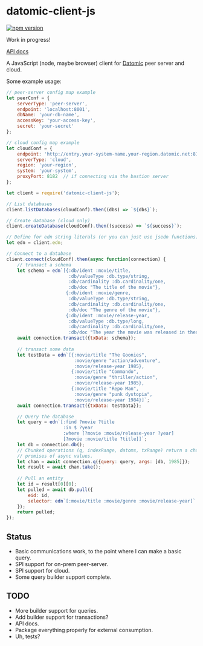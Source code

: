 # datomic-client-js

[![npm version](https://badge.fury.io/js/datomic-client-js.svg)](https://badge.fury.io/js/datomic-client-js)

Work in progress!

[API docs](https://csm.github.io/datomic-client-js/)

A JavaScript (node, maybe browser) client for [Datomic](https://datomic.com)
peer server and cloud.

Some example usage:

```javascript
// peer-server config map example
let peerConf = {
    serverType: 'peer-server',
    endpoint: 'localhost:8001',
    dbName: 'your-db-name',
    accessKey: 'your-access-key',
    secret: 'your-secret'
};

// cloud config map example
let cloudConf = {
    endpoint: 'http://entry.your-system-name.your-region.datomic.net:8182/',
    serverType: 'cloud',
    region: 'your-region',
    system: 'your-system',
    proxyPort: 8182  // if connecting via the bastion server
};

let client = require('datomic-client-js');

// List databases
client.listDatabases(cloudConf).then((dbs) => `${dbs}`);

// Create database (cloud only)
client.createDatabase(cloudConf).then((success) => `${success}`);

// Define for edn string literals (or you can just use jsedn functions).
let edn = client.edn;

// Connect to a database
client.connect(cloudConf).then(async function(connection) {
    // transact a schema
    let schema = edn`[{:db/ident :movie/title,
                       :db/valueType :db.type/string,
                       :db/cardinality :db.cardinality/one,
                       :db/doc "The title of the movie"},
                      {:db/ident :movie/genre,
                       :db/valueType :db.type/string,
                       :db/cardinality :db.cardinality/one,
                       :db/doc "The genre of the movie"},
                      {:db/ident :movie/release-year,
                       :db/valueType :db.type/long,
                       :db/cardinality :db.cardinality/one,
                       :db/doc "The year the movie was released in theaters"}]`;
    await connection.transact({txData: schema});
    
    // transact some data
    let testData = edn`[{:movie/title "The Goonies",
                         :movie/genre "action/adventure",
                         :movie/release-year 1985},
                        {:movie/title "Commando",
                         :movie/genre "thriller/action",
                         :movie/release-year 1985},
                        {:movie/title "Repo Man",
                         :movie/genre "punk dystopia",
                         :movie/release-year 1984}]`;
    await connection.transact({txData: testData});

    // Query the database
    let query = edn`[:find ?movie ?title
                     :in $ ?year
                     :where [?movie :movie/release-year ?year]
                     [?movie :movie/title ?title]]`;
    let db = connection.db();
    // Chunked operations (q, indexRange, datoms, txRange) return a channel that yields
    // promises of async values.
    let chan = await connection.q({query: query, args: [db, 1985]});
    let result = await chan.take();
    
    // Pull an entity
    let id = result[0][0];
    let pulled = await db.pull({
        eid: id,
        selector: edn`[:movie/title :movie/genre :movie/release-year]`    
    });
    return pulled;
});
```

## Status

* Basic communications work, to the point where I can make a basic query.
* SPI support for on-prem peer-server.
* SPI support for cloud.
* Some query builder support complete.

## TODO

* More builder support for queries.
* Add builder support for transactions?
* API docs.
* Package everything properly for external consumption.
* Uh, tests?